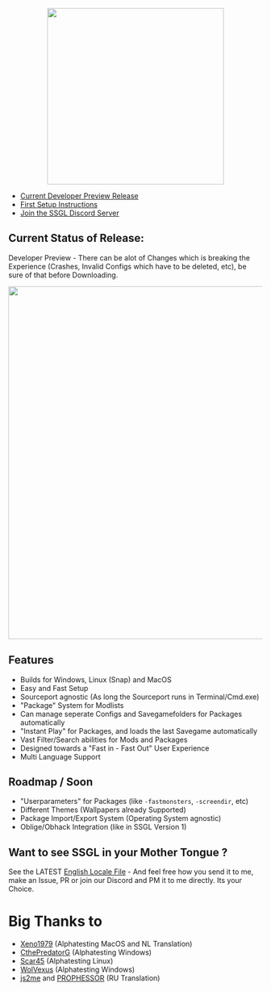 <p align="center"><img src="https://github.com/FreaKzero/ssgl-doom-launcher/blob/latest/readmelogo.png" width="350"></p>

- [Current Developer Preview Release](https://github.com/FreaKzero/ssgl-doom-launcher/releases/tag/v2.0.0-devpreview.15)
- [First Setup Instructions](https://github.com/FreaKzero/ssgl-doom-launcher/wiki/SSGL---First-Setup)
- [Join the SSGL Discord Server](https://discord.gg/MsjZhHF)

## Current Status of Release:
Developer Preview - There can be alot of Changes which is breaking the Experience (Crashes, Invalid Configs which have to be deleted, etc), be sure of that before Downloading.

<p align="center"><img src="https://github.com/FreaKzero/ssgl-doom-launcher/blob/latest/readmedemo.gif" width="700"></p>

## Features

- Builds for Windows, Linux (Snap) and MacOS
- Easy and Fast Setup
- Sourceport agnostic (As long the Sourceport runs in Terminal/Cmd.exe)
- "Package" System for Modlists
- Can manage seperate Configs and Savegamefolders for Packages automatically
- "Instant Play" for Packages, and loads the last Savegame automatically
- Vast Filter/Search abilities for Mods and Packages
- Designed towards a "Fast in - Fast Out" User Experience
- Multi Language Support

## Roadmap / Soon
- "Userparameters" for Packages (like `-fastmonsters`, `-screendir`, etc)
- Different Themes (Wallpapers already Supported)
- Package Import/Export System (Operating System agnostic)
- Oblige/Obhack Integration (like in SSGL Version 1)

## Want to see SSGL in your Mother Tongue ?
See the LATEST [English Locale File](https://github.com/FreaKzero/ssgl-doom-launcher/blob/latest/app/client/locales/en.js) - And feel free how you send it to me, make an Issue, PR or join our Discord and PM it to me directly. Its your Choice.

# Big Thanks to
- [Xeno1979](https://github.com/Xeno1979) (Alphatesting MacOS and NL Translation)
- [CthePredatorG](https://github.com/CthePredatorG) (Alphatesting Windows)
- [Scar45](https://github.com/scar45) (Alphatesting Linux)
- [WolVexus](https://www.youtube.com/channel/UCC6ixAIHqKkSh3lv2tM5wwQ) (Alphatesting Windows)
- [js2me](https://github.com/js2me) and [PROPHESSOR](https://github.com/PROPHESSOR) (RU Translation)
